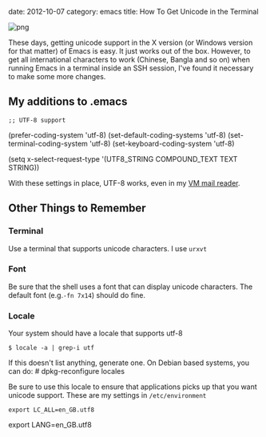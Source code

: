 date:    2012-10-07
category: emacs
title: How To Get Unicode in the Terminal
<div style="float: right">
<img src="../graphics/emacs.png" alt="png"/>

These days, getting unicode support in the X version (or
Windows version for that matter) of Emacs is easy. It just
works out of the box. However, to get all international
characters to work (Chinese, Bangla and so on) when running
Emacs in a terminal inside an SSH session, I've found it
necessary to make some more changes.

## My additions to .emacs
    ;; UTF-8 support
(prefer-coding-system       'utf-8)
(set-default-coding-systems 'utf-8)
(set-terminal-coding-system 'utf-8)
(set-keyboard-coding-system 'utf-8)

(setq x-select-request-type '(UTF8_STRING COMPOUND_TEXT TEXT STRING))

      

With these settings in place, UTF-8 works, even in my <a
href="https://launchpad.net/vm">VM mail reader</a>.

## Other Things to Remember
### Terminal

Use a terminal that supports unicode characters. I use
```urxvt```

### Font

Be sure that the shell uses a font that can display unicode
characters. The default font (e.g.```-fn 7x14```)
should do fine.

### Locale

Your system should have a locale that supports utf-8

    $ locale -a | grep-i utf


If this doesn't list anything, generate one. On Debian based systems, you can do:
    # dpkg-reconfigure locales


Be sure to use this locale to ensure that applications picks
up that you want unicode support. These are my settings in
```/etc/environment```

    export LC_ALL=en_GB.utf8
export LANG=en_GB.utf8


